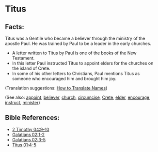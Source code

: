 # Titus #

## Facts: ##

Titus was a Gentile who became a believer through the ministry of the apostle Paul. He was trained by Paul to be a leader in the early churches.

* A letter written to Titus by Paul is one of the books of the New Testament.
* In this letter Paul instructed Titus to appoint elders for the churches on the island of Crete.
* In some of his other letters to Christians, Paul mentions Titus as someone who encouraged him and brought him joy.

(Translation suggestions: [How to Translate Names](en/ta-vol1/translate/man/translate-names))

(See also: [appoint](../kt/appoint.md), [believer](../kt/believer.md), [church](../kt/church.md), [circumcise](../kt/circumcise.md), [Crete](../other/crete.md), [elder](../other/elder.md), [encourage](../other/encourage.md), [instruct](../other/instruct.md), [minister](../kt/minister.md))

## Bible References: ##

* [2 Timothy 04:9-10](en/tn/2ti/help/04/09)
* [Galatians 02:1-2](en/tn/gal/help/02/01)
* [Galatians 02:3-5](en/tn/gal/help/02/03)
* [Titus 01:4-5](en/tn/tit/help/01/04)